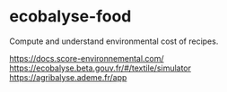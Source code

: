 # ecobalyse-food
Compute and understand environmental cost of recipes.

https://docs.score-environnemental.com/
https://ecobalyse.beta.gouv.fr/#/textile/simulator
https://agribalyse.ademe.fr/app